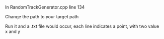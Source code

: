 In RandomTrackGenerator.cpp line 134

Change the path to your target path

Run it and a .txt file would occur, each line indicates a point, with two value x and y
